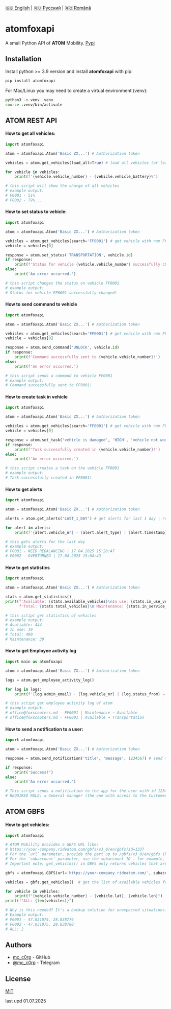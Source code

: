[🇬🇧 English](./README.md) | [🇷🇺 Русский](./README_ru.md) | [🇷🇴 Română](./README_ro.md)

# atomfoxapi

A small Python API of **ATOM** Mobility.
[Pypi](https://pypi.org/project/atomfoxapi/)

## Installation

Install python >= 3.9 version and install **atomfoxapi** with pip:

```bash
pip install atomfoxapi
```

For Mac/Linux you may need to create a virtual environment (venv):

```bash
python3 -m venv .venv
source .venv/bin/activate
```

## ATOM REST API

#### How to get **all vehicles**:
```python
import atomfoxapi

atom = atomfoxapi.Atom('Basic ZX...') # Authorization token

vehicles = atom.get_vehicles(load_all=True) # load all vehicles (or load_all=False for load 100 vehicles)

for vehicle in vehicles:
    print(f'{vehicle.vehicle_number} - {vehicle.vehicle_battery}%')

# this script will show the charge of all vehicles
# example output:
# F0001 - 51%
# F0002 - 79%...
```

#### How to **set status** to vehicle:
```python
import atomfoxapi

atom = atomfoxapi.Atom('Basic ZX...') # Authorization token

vehicles = atom.get_vehicles(search='FF0001') # get vehicle with num FF0001 (return List[])
vehicle = vehicles[0]

response = atom.set_status('TRANSPORTATION', vehicle.id)
if response:
    print(f'Status for vehicle {vehicle.vehicle_number} successfully changed!')
else:
    print('An error occurred.')

# this script changes the status on vehicle FF0001
# example output:
# Status for vehicle FF0001 successfully changed!
```

#### How to **send command** to vehicle
```python
import atomfoxapi

atom = atomfoxapi.Atom('Basic ZX...') # Authorization token

vehicles = atom.get_vehicles(search='FF0001') # get vehicle with num FF0001 | return List[]
vehicle = vehicles[0]

response = atom.send_command('UNLOCK', vehicle.id)
if response:
    print(f'Command successfully sent to {vehicle.vehicle_number}!')
else:
    print(f'An error occurred.')

# this script sends a command to vehicle FF0001
# example output:
# Command successfully sent to FF0001!
```

#### How to **create task** in vehicle
```python
import atomfoxapi

atom = atomfoxapi.Atom('Basic ZX...') # Authorization token

vehicles = atom.get_vehicles(search='FF0001') # get vehicle with num FF0001 | return List[]
vehicle = vehicles[0]

response = atom.set_task('vehicle is damaged', 'HIGH', 'vehicle not working', vehicle.id)
if response:
    print(f'Task successfully created in {vehicle.vehicle_number}!')
else:
    print(f'An error occurred.')

# this script creates a task on the vehicle FF0001
# example output:
# Task successfully created in FF0001!
```

#### How to **get alerts**
```python
import atomfoxapi

atom = atomfoxapi.Atom('Basic ZX...') # Authorization token

alerts = atom.get_alerts('LAST_1_DAY') # get alerts for last 1 day | return List[]

for alert in alerts:
    print(f'{alert.vehicle_nr} - {alert.alert_type} | {alert.timestamp}')

# this gets alerts for the last day
# example output:
# F0001 - NEED_REBALANCING | 17.04.2025 15:28:47
# F0002 - OVERTURNED | 17.04.2025 15:04:43
```

#### How to **get statistics**
```python
import atomfoxapi

atom = atomfoxapi.Atom('Basic ZX...') # Authorization token

stats = atom.get_statistics()
print(f'Avaliable: {stats.available_vehicles}\nIn use: {stats.in_use_vehicles}\n',
      f'Total: {stats.total_vehicles}\n Maintenance: {stats.in_service_vehicles}\n')

# this sctipt get statistics of vehicles
# example output:
# Avaliable: 444
# In use: 19
# Total: 490
# Maintenance: 30
```

#### How to **get Employee activity log**
```python
import main as atomfoxapi

atom = atomfoxapi.Atom('Basic ZX...') # Authorization token

logs = atom.get_employee_activity_log()

for log in logs:
    print(f'{log.admin_email} - {log.vehicle_nr} | {log.status_from} → {log.status_to}')

# this sctipt get employee activity log of atom
# example output:
# office@foxscooters.md - FF0001 | Maintenance → Available
# office@foxscooters.md - FF0001 | Available → Transportation
```

#### How to **send a notification** to a user:
```python
import atomfoxapi

atom = atomfoxapi.Atom('Basic ZX...') # Authorization token

response = atom.send_notification('title', 'message', 1234567) # send the notification

if response:
    print('Success!')
else:
    print('An error occurred.')

# This script sends a notification to the app for the user with id 1234567
# REQUIRED ROLE: ≥ General manager (the one with access to the Customers tab)
```

## ATOM GBFS

#### How to get **vehicles**:
```python
import atomfoxapi

# ATOM Mobility provides a GBFS URL like:
# https://your-company.rideatom.com/gbfs/v3_0/en/gbfs?id=1337
# For the `url` parameter, provide the part up to /gbfs/v3_0/en/gbfs (keep the domain, e.g., https://your-company.rideatom.com/)
# For the `subaccount` parameter, use the subaccount ID – for example, from ?id=1337 remove ?id= -> you get 1337
# Important note: get_vehicles() in GBFS only returns vehicles that are in Available status (ACTIVE/READY)

gbfs = atomfoxapi.GBFS(url='https://your-company.rideatom.com/', subaccount=1337)  # authenticate to GBFS (replace with your URL and subaccount ID)

vehicles = gbfs.get_vehicles()  # get the list of available vehicles from GBFS (as a list)

for vehicle in vehicles:
    print(f"{vehicle.vehicle_number} - {vehicle.lat}, {vehicle.lon}")
print(f"ALL: {len(vehicles)}")

# Why is this needed? It's a backup solution for unexpected situations. Yes, it gives less data, but it's better than nothing.
# Example output:
# F0001 - 47.031074, 28.838779
# F0002 - 47.031075, 28.838780
# ALL: 2
```

## Authors

- [mc_c0rp](https://www.github.com/mc-c0rp) - GitHub
- [@mc_c0rp](https://t.me/mc_c0rp) - Telegram

## License

[MIT](https://choosealicense.com/licenses/mit/)

last upd 01.07.2025
